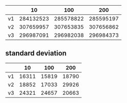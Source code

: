 | |10|100|200|
|---|---|---|---|
|v1|284132523|285578822|285595197|
|v2|307659957|307653835|307656862|
|v3|296987091|296982038|296984373|
## standard deviation
| |10|100|200|
|---|---|---|---|
|v1|16311|15819|18790|
|v2|18852|17033|29926|
|v3|24321|24657|20663|
